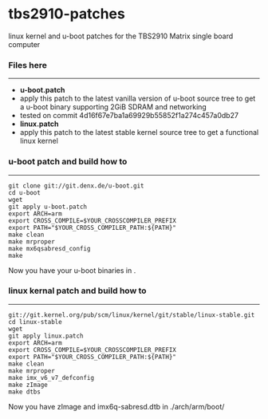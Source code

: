 tbs2910-patches
===============

linux kernel and u-boot patches for the TBS2910 Matrix single board computer


### Files here
---
- **u-boot.patch**
 - apply this patch to the latest vanilla version of u-boot source tree to get a u-boot binary supporting 2GiB SDRAM and networking
 - tested on commit 4d16f67e7ba1a69929b55852f1a274c457a0db27
- **linux.patch**
 - apply this patch to the latest stable kernel source tree to get a functional linux kernel

### u-boot patch and build how to
---
```
git clone git://git.denx.de/u-boot.git
cd u-boot
wget 
git apply u-boot.patch
export ARCH=arm
export CROSS_COMPILE=$YOUR_CROSSCOMPILER_PREFIX
export PATH="$YOUR_CROSS_COMPILER_PATH:${PATH}"
make clean
make mrproper
make mx6qsabresd_config
make
```
Now you have your u-boot binaries in .

### linux kernal patch and build how to
---
```
git://git.kernel.org/pub/scm/linux/kernel/git/stable/linux-stable.git
cd linux-stable
wget
git apply linux.patch
export ARCH=arm
export CROSS_COMPILE=$YOUR_CROSSCOMPILER_PREFIX
export PATH="$YOUR_CROSS_COMPILER_PATH:${PATH}"
make clean
make mrproper
make imx_v6_v7_defconfig
make zImage
make dtbs
```
Now you have zImage and imx6q-sabresd.dtb in ./arch/arm/boot/
